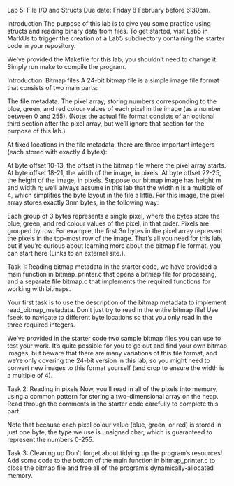 Lab 5: File I/O and Structs
Due date: Friday 8 February before 6:30pm.

Introduction
The purpose of this lab is to give you some practice using structs and reading binary data from files. To get started, visit Lab5 in MarkUs to trigger the creation of a Lab5 subdirectory containing the starter code in your repository.

We’ve provided the Makefile for this lab; you shouldn’t need to change it. Simply run make to compile the program.

Introduction: Bitmap files
A 24-bit bitmap file is a simple image file format that consists of two main parts:

The file metadata.
The pixel array, storing numbers corresponding to the blue, green, and red colour values of each pixel in the image (as a number between 0 and 255).
(Note: the actual file format consists of an optional third section after the pixel array, but we’ll ignore that section for the purpose of this lab.)

At fixed locations in the file metadata, there are three important integers (each stored with exactly 4 bytes):

At byte offset 10-13, the offset in the bitmap file where the pixel array starts.
At byte offset 18-21, the width of the image, in pixels.
At byte offset 22-25, the height of the image, in pixels.
Suppose our bitmap image has height m and width n; we’ll always assume in this lab that the width n is a multiple of 4, which simplifies the byte layout in the file a little. For this image, the pixel array stores exactly 3nm bytes, in the following way:

Each group of 3 bytes represents a single pixel, where the bytes store the blue, green, and red colour values of the pixel, in that order.
Pixels are grouped by row. For example, the first 3n bytes in the pixel array represent the pixels in the top-most row of the image.
That’s all you need for this lab, but if you’re curious about learning more about the bitmap file format, you can start here (Links to an external site.).

Task 1: Reading bitmap metadata
In the starter code, we have provided a main function in bitmap_printer.c that opens a bitmap file for processing, and a separate file bitmap.c that implements the required functions for working with bitmaps.

Your first task is to use the description of the bitmap metadata to implement read_bitmap_metadata. Don’t just try to read in the entire bitmap file! Use fseek to navigate to different byte locations so that you only read in the three required integers.

We’ve provided in the starter code two sample bitmap files you can use to test your work. It’s quite possible for you to go out and find your own bitmap images, but beware that there are many variations of this file format, and we’re only covering the 24-bit version in this lab, so you might need to convert new images to this format yourself (and crop to ensure the width is a multiple of 4).

Task 2: Reading in pixels
Now, you’ll read in all of the pixels into memory, using a common pattern for storing a two-dimensional array on the heap. Read through the comments in the starter code carefully to complete this part.

Note that because each pixel colour value (blue, green, or red) is stored in just one byte, the type we use is unsigned char, which is guaranteed to represent the numbers 0-255.

Task 3: Cleaning up
Don’t forget about tidying up the program’s resources! Add some code to the bottom of the main function in bitmap_printer.c to close the bitmap file and free all of the program’s dynamically-allocated memory.
